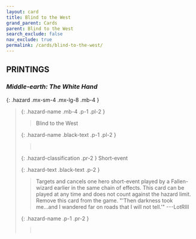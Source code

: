 ```yaml
---
layout: card
title: Blind to the West
grand_parent: Cards
parent: Blind to the West
search_exclude: false
nav_exclude: true
permalink: /cards/blind-to-the-west/
---
```


## PRINTINGS


### _Middle-earth: The White Hand_

{: .hazard .mx-sm-4 .mx-lg-8 .mb-4 }
> {: .hazard-name .mb-4 .p-1 .pl-2 }
> > <div class="hazard-mp"></div>
> > <div class="card-name">Blind to the West</div>
>
> {: .hazard-name .black-text .p-1 .pl-2 }
> > &nbsp;
>
> {: .hazard-classification .pr-2 }
> Short-event
>
> {: .hazard-text .black-text .p-2 }
> > Targets and cancels one hero short-event played by a Fallen-wizard earlier in the same chain of effects. This card can be played at any time and does not count against the hazard limit. Remove this card from the game.  "'Then darkness took me...and I wandered far on roads that I will not tell.'" ---LotRIII 
>
> {: .hazard-name .p-1 .pr-2 }
> > <div class="card-shield"></div>
> > <div class="card-corruption">&nbsp;</div>

